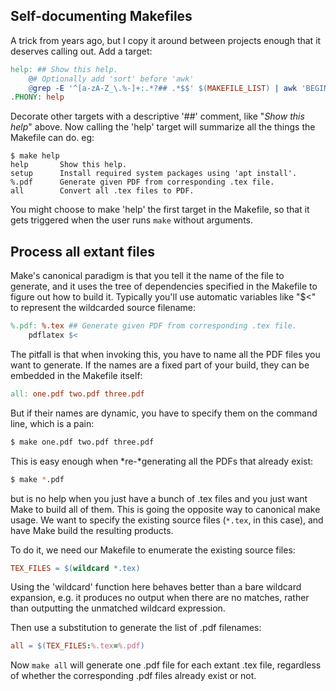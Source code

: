 <!--
.. title: TIL: Makefiles that are self-documenting, and process all extant files.
.. slug: makefiles-that-are-self-documenting-and-process-all-extant-files
.. date: 2023-07-06 11:50:16 UTC-05:00
.. tags: geek,til,terminal
-->

## Self-documenting Makefiles

A trick from years ago, but I copy it around between projects enough that it
deserves calling out. Add a target:

```Makefile
help: ## Show this help.
	@# Optionally add 'sort' before 'awk'
	@grep -E '^[a-zA-Z_\.%-]+:.*?## .*$$' $(MAKEFILE_LIST) | awk 'BEGIN {FS = ":.*?## "}; {printf "\033[36m%-10s\033[0m %s\n", $$1, $$2}'
.PHONY: help
```

Decorate other targets with a descriptive '##' comment, like "*Show this help*"
above. Now calling the 'help' target will summarize all the things the Makefile
can do. eg:

```text
$ make help
help       Show this help.
setup      Install required system packages using 'apt install'.
%.pdf      Generate given PDF from corresponding .tex file.
all        Convert all .tex files to PDF.
```

You might choose to make 'help' the first target in the Makefile, so that it
gets triggered when the user runs `make` without arguments.

## Process all extant files

Make's canonical paradigm is that you tell it the name of the file to generate,
and it uses the tree of dependencies specified in the Makefile to figure out
how to build it. Typically you'll use automatic variables like "$<" to represent
the wildcarded source filename:

```Makefile
%.pdf: %.tex ## Generate given PDF from corresponding .tex file.
	pdflatex $<
```

The pitfall is that when invoking this, you have to name all the PDF files you
want to generate. If the names are a fixed part of your build, they can be
embedded in the Makefile itself:

```Makefile
all: one.pdf two.pdf three.pdf
```

But if their names are dynamic, you have to specify them on the command line,
which is a pain:

```Bash
$ make one.pdf two.pdf three.pdf
```

This is easy enough when *re-*generating all the PDFs that already exist:

```Bash
$ make *.pdf
```

but is no help when you just have a bunch of .tex files and you just want Make
to build all of them. This is going the opposite way to canonical make usage.
We want to specify the existing source files (`*.tex`, in this case), and have
Make build the resulting products.

To do it, we need our Makefile to enumerate the existing source files:

```Makefile
TEX_FILES = $(wildcard *.tex)
```

Using the 'wildcard' function here behaves better than a bare wildcard
expansion, e.g. it produces no output when there are no matches, rather than
outputting the unmatched wildcard expression.

Then use a substitution to generate the list of .pdf filenames:

```Makefile
all = $(TEX_FILES:%.tex=%.pdf)
```

Now `make all` will generate one .pdf file for each extant .tex file, regardless of
whether the corresponding .pdf files already exist or not.

